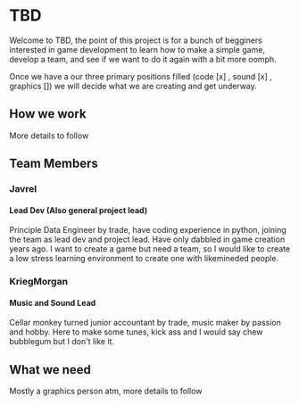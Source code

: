 # TBD

Welcome to TBD, the point of this project is for a bunch of begginers interested in game development to learn how to make a simple game, develop a team, and see if we want to do it again with a bit more oomph.

Once we have a our three primary positions filled (code [x] , sound [x] , graphics []) we will decide what we are creating and get underway.

## How we work

More details to follow

## Team Members

### Javrel
#### Lead Dev (Also general project lead)
Principle Data Engineer by trade, have coding experience in python, joining the team as lead dev and project lead. Have only dabbled in game creation years ago. I want to create a game but need a team, so I would like to create a low stress learning environment to create one with likemineded people.

### KriegMorgan
#### Music and Sound Lead
Cellar monkey turned junior accountant by trade, music maker by passion and hobby. Here to make some tunes, kick ass and I would say chew bubblegum but I don't like it.

## What we need

Mostly a graphics person atm, more details to follow
